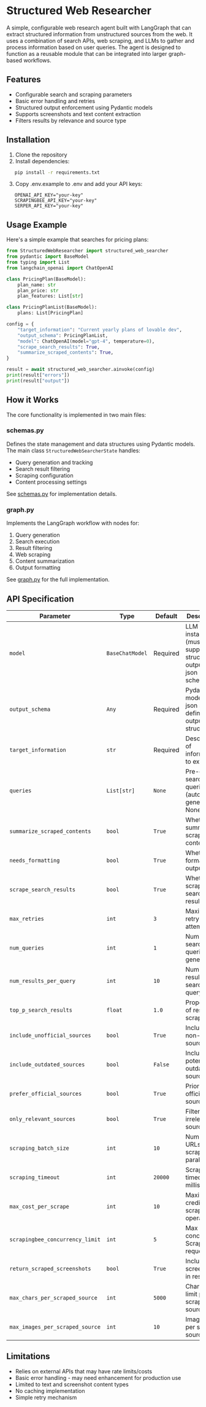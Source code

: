 # Structured Web Researcher

A simple, configurable web research agent built with LangGraph that can extract structured information from unstructured sources from the web. It uses a combination of search APIs, web scraping, and LLMs to gather and process information based on user queries. The agent is designed to function as a reusable module that can be integrated into larger graph-based workflows.

## Features

- Configurable search and scraping parameters
- Basic error handling and retries
- Structured output enforcement using Pydantic models
- Supports screenshots and text content extraction
- Filters results by relevance and source type

## Installation

1. Clone the repository
2. Install dependencies:
```bash
   pip install -r requirements.txt
```
3. Copy .env.example to .env and add your API keys:
```
   OPENAI_API_KEY="your-key"
   SCRAPINGBEE_API_KEY="your-key" 
   SERPER_API_KEY="your-key"
```
## Usage Example

Here's a simple example that searches for pricing plans:

```python
from StructuredWebResearcher import structured_web_searcher
from pydantic import BaseModel
from typing import List
from langchain_openai import ChatOpenAI

class PricingPlan(BaseModel):
    plan_name: str
    plan_price: str
    plan_features: List[str]

class PricingPlanList(BaseModel):
    plans: List[PricingPlan]

config = {
    "target_information": "Current yearly plans of lovable dev",
    "output_schema": PricingPlanList,
    "model": ChatOpenAI(model="gpt-4", temperature=0),
    "scrape_search_results": True,
    "summarize_scraped_contents": True,
}

result = await structured_web_searcher.ainvoke(config)
print(result["errors"])
print(result["output"])
```

## How it Works

The core functionality is implemented in two main files:

### schemas.py
Defines the state management and data structures using Pydantic models. The main class `StructuredWebSearcherState` handles:

- Query generation and tracking
- Search result filtering
- Scraping configuration
- Content processing settings

See [schemas.py](StructuredWebResearcher/schemas.py) for implementation details.

### graph.py 
Implements the LangGraph workflow with nodes for:

1. Query generation
2. Search execution
3. Result filtering
4. Web scraping
5. Content summarization
6. Output formatting

See [graph.py](StructuredWebResearcher/graph.py) for the full implementation.

## API Specification

| Parameter | Type | Default | Description |
|-----------|------|---------|-------------|
| `model` | `BaseChatModel` | Required | LLM model instance (must support structured output with json schema) |
| `output_schema` | `Any` | Required | Pydantic model or json schema defining the output structure |
| `target_information` | `str` | Required | Description of information to extract |
| `queries` | `List[str]` | `None` | Pre-defined search queries (auto-generated if None) |
| `summarize_scraped_contents` | `bool` | `True` | Whether to summarize scraped content |
| `needs_formatting` | `bool` | `True` | Whether to format final output |
| `scrape_search_results` | `bool` | `True` | Whether to scrape search results |
| `max_retries` | `int` | `3` | Maximum retry attempts |
| `num_queries` | `int` | `1` | Number of search queries to generate |
| `num_results_per_query` | `int` | `10` | Number of results per search query |
| `top_p_search_results` | `float` | `1.0` | Proportion of results to scrape |
| `include_unofficial_sources` | `bool` | `True` | Include non-official sources |
| `include_outdated_sources` | `bool` | `False` | Include potentially outdated sources |
| `prefer_official_sources` | `bool` | `True` | Prioritize official sources |
| `only_relevant_sources` | `bool` | `True` | Filter out irrelevant sources |
| `scraping_batch_size` | `int` | `10` | Number of URLs to scrape in parallel |
| `scraping_timeout` | `int` | `20000` | Scraping timeout in milliseconds |
| `max_cost_per_scrape` | `int` | `10` | Maximum credits per scrape operation |
| `scrapingbee_concurrency_limit` | `int` | `5` | Max concurrent ScrapingBee requests |
| `return_scraped_screenshots` | `bool` | `True` | Include screenshots in results |
| `max_chars_per_scraped_source` | `int` | `5000` | Character limit per scraped source |
| `max_images_per_scraped_source` | `int` | `10` | Image limit per scraped source |

## Limitations

- Relies on external APIs that may have rate limits/costs
- Basic error handling - may need enhancement for production use
- Limited to text and screenshot content types
- No caching implementation
- Simple retry mechanism

